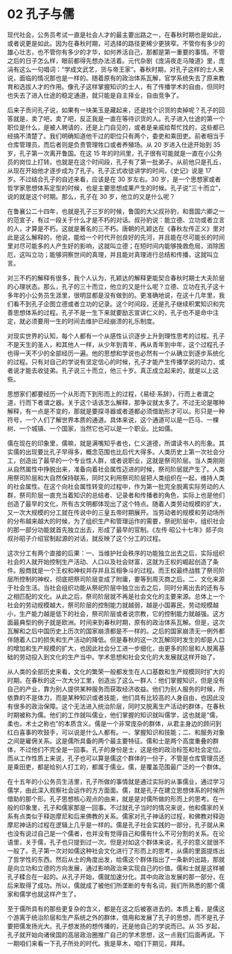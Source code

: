 # 02 孔子与儒

<MyVideoBoard :bvidArr="['BV1dA411u7Q2']" />

现代社会，公务员考试一直是社会人才的最主要出路之一，在春秋时期也是如此，或者说更是如此。因为在春秋时期，可选择的路径更稀少更狭窄。不管你有多少的雄心壮志，也不管你有多少的才华，如何养活自己，那都是第一重要的事情。不管之后的日子怎么样，眼前都得先想办法活着。元代杂剧《庞涓夜走马陵道》里，庞涓有这么一句唱词：“学成文武艺，货与帝王家”。春秋时期，对孔子这样的士人来说，面临的情况那也是一样的。随着原有的政治体系瓦解，官学系统失去了原来教育和选拔人才的作用。像孔子这样掌握知识的士人，有了传播学术的自由，但同时也失去了进入仕途的稳定通道，就只能是自主择业，自由竞争了。

后来子贡问孔子说，如果有一块美玉是藏起来，还是找个识货的卖掉呢？孔子的回答就是，卖了吧，卖了吧，反正我是一直在等待识货的人。孔子进入仕途的第一个职位是什么，是被人聘请的，还是上门自见的，或者是亲戚给帮忙找的，这些都已经搞不清楚了。我们明确知道他干过的职位只有两个，委吏和乘田吏。前者相当于仓库管理员，而后者则是负责管理牲口或者养殖场。从 20 岁进入仕途开始到 35 岁，孔子第一次离开鲁国。在这 15 年的时间里，孔子很有可能就是一直在小公务员的岗位上打转。也就是在这个时间段，孔子有了第一批弟子。从前他只是孔丘，从现在开始他才逐步成为了孔子。孔子正式收徒讲学的时间，《史记》说是 17 岁。不过结合孔子的自述来看，应该是在 30 岁左右。30 岁，是一个思想家或者哲学家思想体系定型的时候，也是主要思想成果产生的时候。孔子说“三十而立”，说的就是这个时期。那么，孔子在 30 岁，他立的又是什么呢？

在鲁襄公二十四年，也就是孔子三岁的时候，鲁国的大父叔孙豹，和晋国六卿之一的范宣子，有过一段关于什么才是不朽的对话。叔孙豹说：能立德、立功或者立言的人，才算是不朽。这就是著名的三不朽。唐朝的孔颖达在《春秋左传正义》里对此是这么解释的，他说，能给一个时代开创良好的先河，并且能在尽可能长的时间里对尽可能多的人产生好的影响，这就叫立德；在短时间内能够挽救危局，消除困厄，这叫立功；能够洞察世间的真理，并且能对真理进行总结和传播，这就叫立言。

对三不朽的解释有很多，我个人认为，孔颖达的解释更能契合春秋时期士大夫阶层的心理状态。那么，孔子的三十而立，他立的又是什么呢？立德、立功在孔子这十多年的小公务员生涯里，很明显都是没有做到的。更准确地说，在这十几年里，我们看不到孔子企图立德或者立功的记录。这个时间段，还是孔子继续积累知识和完善思想体系的过程。孔子不是一生下来就要励志宣讲仁义的，孔子也不是命中注定，就必须要用一生的时间去维护已经崩溃的礼乐制度。

对现实世界的认知，每个人都有一个从感性认识逐步上升到理性思考的过程。孔子不是天生的圣人，和其他人一样，从少年到青年，再从青年到中年，这个过程孔子也得一天不少的全部经历一遍。他的思想和学说也必然有一个从确立到逐步系统化的过程。只有对自己的学说有坚定信心的时候，孔子才能产生传播学说的动力，或者说才能去收徒弟。孔子说三十而立，他三十岁。真正成立起来的，就是以上这些。

思想家们都要经历一个从形而下到形而上的过程，《易经·系辞》，行而上者谓之道，行而下者谓之器。关于这个话该怎么解释，那争议就太多了。不过无论是哪种解释，有一点是不变的，那就是要探寻器或者道都必须借助形才可以。形只是一种符号，一个人们了解世界本质的通道。具体来说，这个通道可以是一匹马、一棵树、一个城镇、一个国家，当然它也可以是一个职业。比如儒。

儒在现在的印象里，儒嘛，就是满嘴知乎者也，仁义道德，所谓读书人的形象。其实儒的出现要比孔子早得多，概念范围也比后代大得多。人类历史上第一次社会分工，创造出了最早的一个专业性人群，或者说职业，这就是祭司阶层。当人类刚刚从自然属性中挣脱出来，准备向着社会属性迈进的时候，祭司阶层就产生了。人类用祭司阶层和大自然保持联系，同时又利用祭司阶层把人类组织在一起，维持人类的社会属性。在这个向社会属性转变的过程中，作为第一批完全脱离实际劳动的人群，祭司阶层一直充当着知识的总结者、记录者和传播者的角色，实际上也是他们创造了最早的文化，所有古文明都体现出了这个特点。随着人类劳动规模的扩大，又一次大规模的分工就在传说中的三皇五帝时期展开。当劳动者的规模和劳动场所的分布越来越大的时候，为了组织生产和管理运作的需要，祭祀阶层中，组织社会的那一部分功能就首先独立出去，形成了最早的官制。《左传·昭公十七年》郯子向叔孙昭子介绍官制起源的对话，就反映了这个分工的过程。

这次分工有两个直接的后果：一、当维护社会秩序的功能独立出去之后，实际组织社会的人就开始控制生产活动、人口以及社会财富，这就为王权的崛起创造了条件。殷商就是一个王权和神权并存并且互相争斗的过程。而王权最终战胜了祭司阶层所控制的神权，彻底把祭司阶层变成了附庸，要等到周灭商之后。二、文化来源于社会生活。当社会组织功能从祭祀阶层中独立出去之后，同时分离出去的还有与之相匹配的文化。从此之后，祭司阶层就不再是社会文化的主要来源。总体上一个社会的劳动规模越大，祭司阶层的控制能力就越弱，越是小国寡民，劳动规模越小，生产能力越是低下的社会，祭司阶层或者说宗教，它的控制能力就越强。这方面最典型的例子就是欧洲。时间来到春秋时期，原有的政治体系瓦解。但是，这次瓦解和之后中国历史上历次的国家崩溃都是不一样的。之后的国家崩溃无一例外都伴随着人口的损失和生产活动的降低。但是春秋的这一次瓦解同时发生的却是人口的增加和生产规模的扩大，也因此社会分工进一步细化，由更多的阶层和人脱离基础的劳动投入到文化的生产当中。学术思想和社会文化的大发展就这样开始了。

从人类的全部历史来看，文化的繁荣一般都发生在人口基数和生产规模同时扩大的时期。在春秋的这一次大分工里，创造出了这么一群人：他们掌握知识，但是没有自己的产业，靠为别人提供某种服务而获取经济收益。他们为别人服务的时候，所依靠的不是体力，而是某种知识或者技能，他们具有比较高的人身自由，也因此没有很多的政治保障。这个无法进入统治阶层，同时又脱离生产活动的群体，在春秋时期被称为儒。他们的工作就叫儒业，他们掌握的知识就叫儒学，这也就是“儒，柔也，术士之称也”的本质含义。儒是一个非常庞杂的群体，从君主身边的顾问到红白喜事的吹鼓手，可以说是什么人都有。一、掌握知识和技能；二、和服务对象之间是雇佣关系。这是儒所具备的两个最主要特征。儒和士是两个高度重叠的群体，不过他们不完全是一回事。孔子的身份是士，这是他的政治标签和社会定位。而从工作性质上来说，孔子也可以算是儒这个群体的一份子，不管是仓库管理员还是乘田吏，都是给别人打工的，都属于儒业。儒，是覆盖范围最广泛的一个群体。

在十五年的小公务员生活里，孔子所做的事情就是通过实际的从事儒业，通过学习儒学，由此深入观察社会运作的方方面面。儒，就是孔子在建立思想体系的时候所借助的那个形。孔子思想核心观点的由来，就是是对儒所做的形而上的思考。在一般的印象里，孔子和儒家那是一回事。不过就孔子当时的情况来说，他和儒家的关系有点类似于释迦摩尼和后来佛教的关系。儒家对孔子神话的过程，和佛教对释迦摩尼神话的过程在逻辑上几乎是一样的。儒是孔子社会实践的一部分，孔子就从来也没有说过自己是一个儒者，也并没有觉得自己和儒有什么不可分割的关系。在论语里，关于儒，孔子也只提到过一次。但是对如这个群体来说，孔子的意义就很不一般了。孔子第一次对如儒这种社会文化进行了形而上的思考，从儒的里面提炼出了哲学性的东西。然后从士的角度出发，给儒这个群体指出了一条新的出路，那就是向立功和立德的方向发展，通过影响政治来实现自己的价值。儒和士就是这样被孔子糅合在一起的。从孔子开始，儒就加速分化。其中向政治发展的那一部分，在后来取得了成功。所以，儒就成了被他们所垄断的专有名词，我们所熟悉的那个儒家和儒学也就这样产生了。

至于儒所具有的那些更复杂的含义，都是在这之后被塞进去的。本质上看，是儒这个游离于统治阶层和生产系统之外的群体，借用和发展了孔子的思想，而不是孔子要把儒发扬光大。孔子想发扬的想传播的，还是他自己的学说而已。从 35 岁起，孔子就开始向诸侯国的高层政治圈推广自己的学术思想，这一点我们后面再说。下一期咱们来看一下孔子所处的时代。我是草木，咱们下期见，拜拜。
